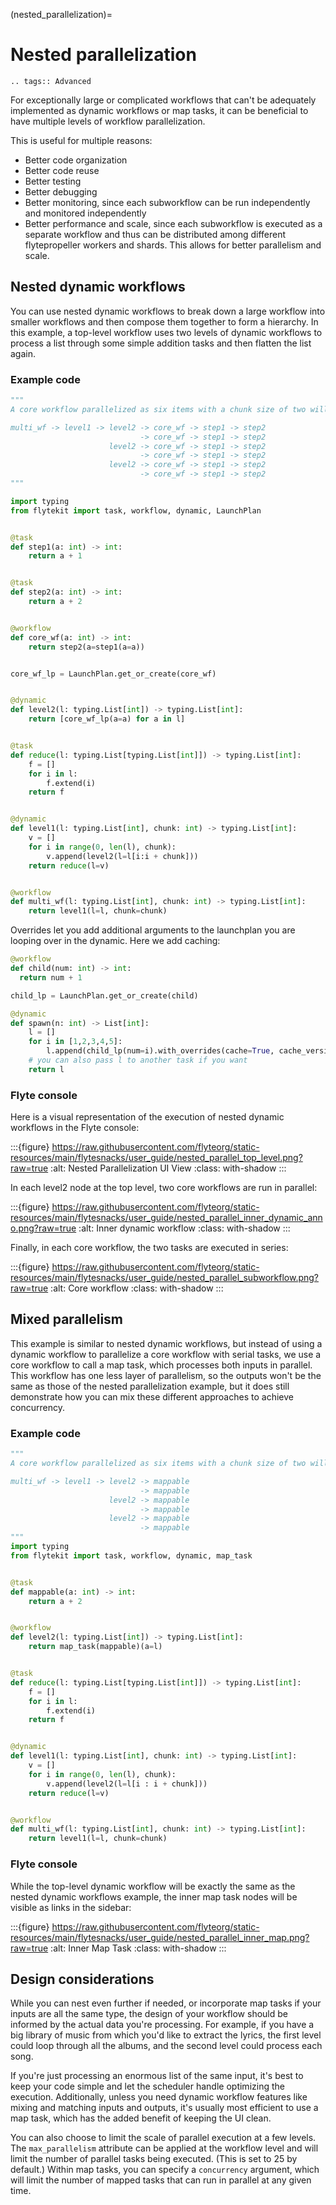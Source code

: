 (nested_parallelization)=

# Nested parallelization

```{eval-rst}
.. tags:: Advanced
```

For exceptionally large or complicated workflows that can't be adequately implemented as dynamic workflows or map tasks, it can be beneficial to have multiple levels of workflow parallelization.

This is useful for multiple reasons:
- Better code organization
- Better code reuse
- Better testing
- Better debugging
- Better monitoring, since each subworkflow can be run independently and monitored independently
- Better performance and scale, since each subworkflow is executed as a separate workflow and thus can be distributed among different flytepropeller workers and shards. This allows for better parallelism and scale.

## Nested dynamic workflows

You can use nested dynamic workflows to break down a large workflow into smaller workflows and then compose them together to form a hierarchy. In this example,  a top-level workflow uses two levels of dynamic workflows to process a list through some simple addition tasks and then flatten the list again. 

### Example code

```python
"""
A core workflow parallelized as six items with a chunk size of two will be structured as follows:

multi_wf -> level1 -> level2 -> core_wf -> step1 -> step2
                             -> core_wf -> step1 -> step2
                      level2 -> core_wf -> step1 -> step2
                             -> core_wf -> step1 -> step2
                      level2 -> core_wf -> step1 -> step2
                             -> core_wf -> step1 -> step2
"""

import typing
from flytekit import task, workflow, dynamic, LaunchPlan


@task
def step1(a: int) -> int:
    return a + 1


@task
def step2(a: int) -> int:
    return a + 2


@workflow
def core_wf(a: int) -> int:
    return step2(a=step1(a=a))


core_wf_lp = LaunchPlan.get_or_create(core_wf)


@dynamic
def level2(l: typing.List[int]) -> typing.List[int]:
    return [core_wf_lp(a=a) for a in l]


@task
def reduce(l: typing.List[typing.List[int]]) -> typing.List[int]:
    f = []
    for i in l:
        f.extend(i)
    return f


@dynamic
def level1(l: typing.List[int], chunk: int) -> typing.List[int]:
    v = []
    for i in range(0, len(l), chunk):
        v.append(level2(l=l[i:i + chunk]))
    return reduce(l=v)


@workflow
def multi_wf(l: typing.List[int], chunk: int) -> typing.List[int]:
    return level1(l=l, chunk=chunk)
```

Overrides let you add additional arguments to the launchplan you are looping over in the dynamic. Here we add caching:

```python
@workflow
def child(num: int) -> int:
  return num + 1

child_lp = LaunchPlan.get_or_create(child)

@dynamic
def spawn(n: int) -> List[int]: 
    l = []
    for i in [1,2,3,4,5]:
        l.append(child_lp(num=i).with_overrides(cache=True, cache_version="1.0.0"))
    # you can also pass l to another task if you want
    return l
```

### Flyte console

Here is a visual representation of the execution of nested dynamic workflows in the Flyte console:

:::{figure} https://raw.githubusercontent.com/flyteorg/static-resources/main/flytesnacks/user_guide/nested_parallel_top_level.png?raw=true
:alt: Nested Parallelization UI View
:class: with-shadow
:::

In each level2 node at the top level, two core workflows are run in parallel:

:::{figure} https://raw.githubusercontent.com/flyteorg/static-resources/main/flytesnacks/user_guide/nested_parallel_inner_dynamic_anno.png?raw=true
:alt: Inner dynamic workflow
:class: with-shadow
:::

Finally, in each core workflow, the two tasks are executed in series:

:::{figure} https://raw.githubusercontent.com/flyteorg/static-resources/main/flytesnacks/user_guide/nested_parallel_subworkflow.png?raw=true
:alt: Core workflow
:class: with-shadow
:::

## Mixed parallelism

This example is similar to nested dynamic workflows, but instead of using a dynamic workflow to parallelize a core workflow with serial tasks, we use a core workflow to call a map task, which processes both inputs in parallel. This workflow has one less layer of parallelism, so the outputs won't be the same as those of the nested parallelization example, but it does still demonstrate how you can mix these different approaches to achieve concurrency.

### Example code

```python
"""
A core workflow parallelized as six items with a chunk size of two will be structured as follows:

multi_wf -> level1 -> level2 -> mappable
                             -> mappable
                      level2 -> mappable
                             -> mappable
                      level2 -> mappable
                             -> mappable
"""
import typing
from flytekit import task, workflow, dynamic, map_task


@task
def mappable(a: int) -> int:
    return a + 2


@workflow
def level2(l: typing.List[int]) -> typing.List[int]:
    return map_task(mappable)(a=l)


@task
def reduce(l: typing.List[typing.List[int]]) -> typing.List[int]:
    f = []
    for i in l:
        f.extend(i)
    return f


@dynamic
def level1(l: typing.List[int], chunk: int) -> typing.List[int]:
    v = []
    for i in range(0, len(l), chunk):
        v.append(level2(l=l[i : i + chunk]))
    return reduce(l=v)


@workflow
def multi_wf(l: typing.List[int], chunk: int) -> typing.List[int]:
    return level1(l=l, chunk=chunk)

```

### Flyte console

While the top-level dynamic workflow will be exactly the same as the nested dynamic workflows example, the inner map task nodes will be visible as links in the sidebar:

:::{figure} https://raw.githubusercontent.com/flyteorg/static-resources/main/flytesnacks/user_guide/nested_parallel_inner_map.png?raw=true
:alt: Inner Map Task
:class: with-shadow
:::

## Design considerations

While you can nest even further if needed, or incorporate map tasks if your inputs are all the same type, the design of your workflow should be informed by the actual data you're processing. For example, if you have a big library of music from which you'd like to extract the lyrics, the first level could loop through all the albums, and the second level could process each song. 

If you're just processing an enormous list of the same input, it's best to keep your code simple and let the scheduler handle optimizing the execution. Additionally, unless you need dynamic workflow features like mixing and matching inputs and outputs, it's usually most efficient to use a map task, which has the added benefit of keeping the UI clean.

You can also choose to limit the scale of parallel execution at a few levels. The `max_parallelism` attribute can be applied at the workflow level and will limit the number of parallel tasks being executed. (This is set to 25 by default.) Within map tasks, you can specify a `concurrency` argument, which will limit the number of mapped tasks that can run in parallel at any given time. 